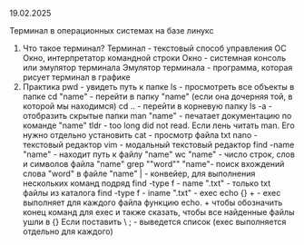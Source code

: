 19.02.2025

Терминал в операционных системах на базе линукс
1) Что такое терминал?
	Терминал - текстовый способ управления ОС
	Окно, интерпретатор командной строки
	Окно - системная консоль или эмулятор терминала
	Эмулятор терминала - программа, которая рисует терминал в графике
2) Практика
	pwd - увидеть путь к папке
	ls - просмотреть все объекты в папке
	cd "name" - перейти в папку "name" (если она дочерняя той, в которой мы находимся)
	cd .. - перейти в корневую папку
	ls -a - отобразить скрытые папки
	man "name" - печатает документацию по команде "name" 
	tldr - too long did not read. Если лень читать man. Его нужно отдельно установить 
	cat - просмотр файла txt
	nano - текстовый редактор
	vim - модальный текстовый редактор
	find -name "name" - находит путь к файлу "name"
	wc "name" - число строк, слов и символов файла "name"
	grep ""word"" "name"- поиск вхождений слова "word" в файле "name"
	| - конвейер, для выполнения нескольких команд подряд 
	find -type f - name ".txt" - только txt файлы из каталога 
	find -type f - iname ".txt" - exec echo {} + - exec выполняет для каждого файла  функцию echo. + чтобы обозначить конец команд для exec и также сказать, чтобы все найденные файлы ушли в {}
	Если поставить \ \; - выведется список (exec выполняется отдельно для каждого)
	